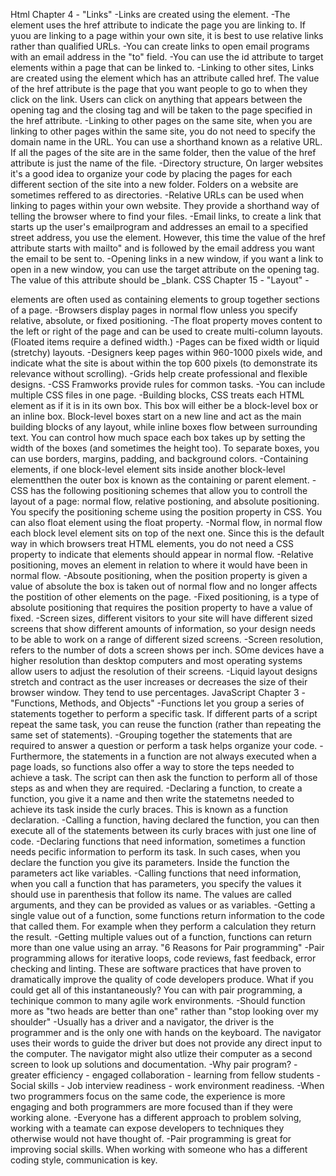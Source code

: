Html Chapter 4 - "Links"
    -Links are created using the <a> element.
    -The <a> element uses the href attribute to indicate the page you are linking to. If yuou are linking to a page within your own site, it is best to use relative links rather than qualified URLs.
    -You can create links to open email programs with an email address in the "to" field.
    -You can use the id attribute to target elements within a page that can be linked to.
    -Linking to other sites, Links are created using the <a> element which has an attribute called href. The value of the href attribute is the page that you want people to go to when they click on the link. Users can click on anything that appears between the opening <a> tag and the closing </a> tag and will be taken to the page specified in the href attribute.
    -Linking to other pages on the same site, when you are linking to other pages within the same site, you do not need to specify the domain name in the URL. You can use a shorthand known as a relative URL. If all the pages of the site are in the same folder, then the value of the href attribute is just the name of the file.
    -Directory structure, On larger websites it's a good idea to organize your code by placing the pages for each different section of the site into a new folder. Folders on a website are sometimes reffered to as directories.
    -Relative URLs can be used when linking to pages within your own website. They provide a shorthand way of telling the browser where to find your files.
    -Email links, to create a link that starts up the user's emailprogram and addresses an email to a specified street address, you use the <a> element. However, this time the value of the href attribute starts with mailto" and is followed by the email address you want the email to be sent to.
    -Opening links in a new window, if you want a link to open in a new window, you can use the target attribute on the opening <a> tag. The value of this attribute should be _blank.
CSS Chapter 15 - "Layout"
    -<div> elements are often used as containing elements to group together sections of a page.
    -Browsers display pages in normal flow unless you specify relative, absolute, or fixed positioning.
    -The float property moves content to the left or right of the page and can be used to create multi-column layouts. (Floated items require a defined width.)
    -Pages can be fixed width or liquid (stretchy) layouts.
    -Designers keep pages within 960-1000 pixels wide, and indicate what the site is about within the top 600 pixels (to demonstrate its relevance without scrolling).
    -Grids help create professional and flexible designs. 
    -CSS Framworks provide rules for common tasks.
    -You can include multiple CSS files in one page.
    -Building blocks, CSS treats each HTML element as if it is in its own box. This box will either be a block-level box or an inline box. Block-level boxes start on a new line and act as the main building blocks of any layout, while inline boxes flow between surrounding text. You can control how much space each box takes up by setting the width of the boxes (and sometimes the height too). To separate boxes, you can use borders, margins, padding, and background colors.
    -Containing elements, if one block-level element sits inside another block-level elementthen the outer box is known as the containing or parent element.
    -CSS has the following positioning schemes that allow you to controll the layout of a page: normal flow, relative postioning, and absolute positioning. You specify the positioning scheme using the position property in CSS. You can also float element using the float property.
    -Normal flow, in normal flow each block level element sits on top of the next one. Since this is the default way in which browsers treat HTML elements, you do not need a CSS property to indicate that elements should appear in normal flow.
    -Relative positioning, moves an element in relation to where it would have been in normal flow.
    -Absoute positioning, when the position property is given a value of absolute the box is taken out of normal flow and no longer affects the postition of other elements on the page.
    -Fixed positioning, is a type of absolute positioning that requires the position property to have a value of fixed.
    -Screen sizes, different visitors to your site will have different sized screens that show different amounts of information, so your design needs to be able to work on a range of different sized screens.
    -Screen resolution, refers to the number of dots a screen shows per inch. SOme devices have a higher resolution than desktop computers and most operating systems allow users to adjust the resolution of their screens.
    -Liquid layout designs stretch and contract as the user increases or decreases the size of their browser window. They tend to use percentages.
JavaScript Chapter 3 - "Functions, Methods, and Objects"
    -Functions let you group a series of statements together to perform a specific task. If different parts of a script repeat the same task, you can reuse the function (rather than repeating the same set of statements).
    -Grouping together the statements that are required to answer a question or perform a task helps organize your code.
    -Furthermore, the statements in a function are not always executed when a page loads, so functions also offer a way to store the teps needed to achieve a task. The script can then ask the function to perform all of those steps as and when they are required.
    -Declaring a function, to create a function, you give it a name and then write the statemetns needed to achieve its task inside the curly braces. This is known as a function declaration. 
    -Calling a function, having declared the function, you can then execute all of the statements between its curly braces with just one line of code.
    -Declaring functions that need information, sometimes a function needs pecific information to perform its task. In such cases, when you declare the function you give its parameters. Inside the function the parameters act like variables.
    -Calling functions that need information, when you call a function that has parameters, you specify the values it should use in parenthesis that follow its name. The values are called arguments, and they can be provided as values or as variables.
    -Getting a single value out of a function, some functions return information to the code that called them. For example when they perform a calculation they return the result. 
    -Getting multiple values out of a function, functions can return more than one value using an array.
"6 Reasons for Pair programming"
    -Pair programming allows for iterative loops, code reviews, fast feedback, error checking and linting. These are software practices that have proven to dramatically improve the quality of code developers produce. What if you could get all of this instantaneously? You can with pair programming, a techinique common to many agile work environments.
    -Should function more as "two heads are better than one" rather than "stop looking over my shoulder"
    -Usually has a driver and a navigator, the driver is the programmer and is the only one with hands on the keyboard. The navigator uses their words to guide the driver but does not provide any direct input to the computer. The navigator might also utlize their computer as a second screen to look up solutions and documentation.
    -Why pair program? -greater efficiency - engaged collaboration - learning from fellow students -Social skills - Job interview readiness - work environment readiness.
    -When two programmers focus on the same code, the experience is more engaging and both programmers are more focused than if they were working alone. 
    -Everyone has a different approach to problem solving, working with a teamate can expose developers to techniques they otherwise would not have thought of. 
    -Pair programming is great for improving social skills. When working with someone who has a different coding style, communication is key.